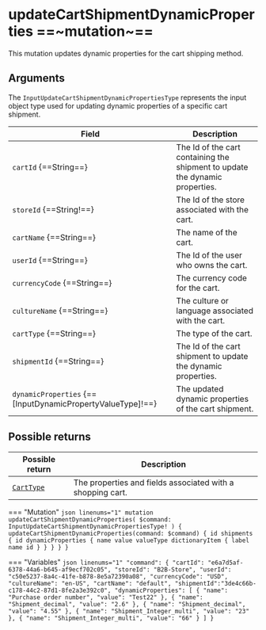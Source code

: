 # updateCartShipmentDynamicProperties ==~mutation~==

This mutation updates dynamic properties for the cart shipping method.

## Arguments

The `InputUpdateCartShipmentDynamicPropertiesType` represents the input object type used for updating dynamic properties of a specific cart shipment. 

| Field                                  | Description                                                                   |
|----------------------------------------|-------------------------------------------------------------------------------|
| `cartId` {==String==}                  | The Id of the cart containing the shipment to update the dynamic properties.  |
| `storeId` {==String!==}                | The Id of the store associated with the cart.                                 |
| `cartName` {==String==}                | The name of the cart.                                                         |
| `userId` {==String==}                  | The Id of the user who owns the cart.                                         |
| `currencyCode` {==String==}            | The currency code for the cart.                                               |
| `cultureName` {==String==}             | The culture or language associated with the cart.                             |
| `cartType` {==String==}                | The type of the cart.                                                         |
| `shipmentId` {==String==}              | The Id of the cart shipment to update the dynamic properties.                 |
| `dynamicProperties` {==[InputDynamicPropertyValueType]!==} | The updated dynamic properties of the cart shipment.      |

## Possible returns

| Possible return                                          	| Description                                                 	|
|---------------------------------------------------------	|------------------------------------------------------------	|
| [`CartType`](../objects/cart-type.md)                   	|  The properties and fields associated with a shopping cart.  	|


=== "Mutation"
    ```json linenums="1"
    mutation updateCartShipmentDynamicProperties(
      $command: InputUpdateCartShipmentDynamicPropertiesType!
    ) {
      updateCartShipmentDynamicProperties(command: $command) {
        id
        shipments {
          id
          dynamicProperties {
            name
            value
            valueType
            dictionaryItem {
              label
              name
              id
            }
          }
        }
      }
    }
    ```

=== "Variables"
    ```json linenums="1"
    "command": {
      "cartId": "e6a7d5af-6378-44a6-b645-af9ecf702c05",
      "storeId": "B2B-Store",
      "userId": "c50e5237-8a4c-41fe-b878-8e5a72390a08",
      "currencyCode": "USD",
      "cultureName": "en-US",
      "cartName": "default",
      "shipmentId":"3de4c66b-c178-44c2-87d1-8fe2a3e392c0",
      "dynamicProperties": [
      {
        "name": "Purchase order number",
        "value": "Test22"
      },
      {
        "name": "Shipment_decimal",
        "value": "2.6"
      },
      {
        "name": "Shipment_decimal",
        "value": "4.55"
      },
      {
        "name": "Shipment_Integer_multi",
        "value": "23"
      },
      {
        "name": "Shipment_Integer_multi",
        "value": "66"
      }
     ]
    }
    ```